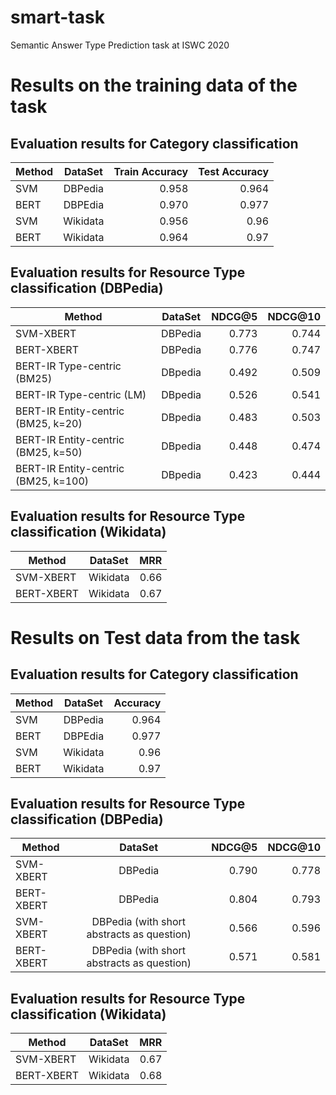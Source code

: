 # smart-task
Semantic Answer Type Prediction task at ISWC 2020

# Results on the training data of the task
## Evaluation results for Category classification

| Method   |      DataSet      |  Train Accuracy | Test Accuracy |
|----------|:-------------:|------:|------:|
| SVM |  DBPedia | 0.958 |  0.964 |
| BERT |    DBPEdia   |  0.970 |0.977 |
| SVM | Wikidata |    0.956 |0.96 | 
| BERT | Wikidata |    0.964 | 0.97 |

## Evaluation results for Resource Type classification  (DBPedia)

| Method   |      DataSet      |  NDCG@5 | NDCG@10 |
|----------|:-------------:|------:|------:|
| SVM-XBERT |  DBPedia | 0.773 | 0.744 | 
| BERT-XBERT |  DBPedia | 0.776 | 0.747 |
| BERT-IR Type-centric (BM25) | DBpedia | 0.492 | 0.509 |
| BERT-IR Type-centric (LM) | DBpedia | 0.526 | 0.541 |
| BERT-IR Entity-centric (BM25, k=20) | DBpedia | 0.483 | 0.503 |
| BERT-IR Entity-centric (BM25, k=50) | DBpedia | 0.448 | 0.474 |
| BERT-IR Entity-centric (BM25, k=100) | DBpedia | 0.423 | 0.444 |


## Evaluation results for Resource Type classification  (Wikidata)
| Method   |      DataSet      |  MRR |
|----------|:-------------:|------:|
| SVM-XBERT | Wikidata |  0.66  |
| BERT-XBERT | Wikidata |  0.67  |


# Results on Test data from the task
## Evaluation results for Category classification

| Method   |      DataSet      |  Accuracy |
|----------|:-------------:|------:|
| SVM |  DBPedia | 0.964 |
| BERT |    DBPEdia   |  0.977 |
| SVM | Wikidata |    0.96 |
| BERT | Wikidata |    0.97 |

## Evaluation results for Resource Type classification  (DBPedia)

| Method   |      DataSet      |  NDCG@5 | NDCG@10 |
|----------|:-------------:|------:|------:|
| SVM-XBERT |  DBPedia | 0.790 | 0.778 | 
| BERT-XBERT |  DBPedia | 0.804 | 0.793 |
| SVM-XBERT |  DBPedia (with short abstracts as question) | 0.566 | 0.596 | 
| BERT-XBERT |  DBPedia (with short abstracts as question) | 0.571 | 0.581 |

## Evaluation results for Resource Type classification  (Wikidata)
| Method   |      DataSet      |  MRR |
|----------|:-------------:|------:|
| SVM-XBERT | Wikidata |    0.67|
| BERT-XBERT | Wikidata |    0.68 |
